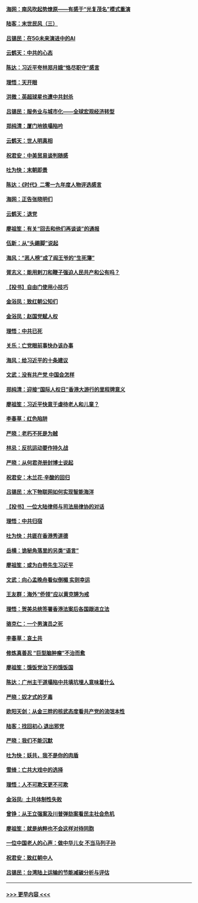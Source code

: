 #### [海网：南风吹起势燎原——有感于“光复茂名”模式重演](../pages/nsc993/n11732308.md?t=12201244) 
#### [陆客：末世民风（三）](../pages/nsc993/n11732211.md?t=12201244) 
#### [吕锡民：在5G未来演进中的AI](../pages/nsc993/n11730010.md?t=12201244) 
#### [云鹤天：中共的心态](../pages/nsc993/n11729906.md?t=12201244) 
#### [陈达：习近平夸林郑月娥“恪尽职守”感言](../pages/nsc993/n11729881.md?t=12201244) 
#### [理悟：天开眼](../pages/nsc993/n11729699.md?t=12201244) 
#### [洪微：英超球星也遭中共封杀](../pages/nsc993/n11727243.md?t=12201244) 
#### [吕锡民：服务业与城市化——全球宏观经济转型](../pages/nsc993/n11725845.md?t=12201244) 
#### [郑纯清：厦门地铁塌陷吟](../pages/nsc993/n11725813.md?t=12201244) 
#### [云鹤天：世人明真相](../pages/nsc993/n11725621.md?t=12201244) 
#### [祝君安：中美贸易谈判随感](../pages/nsc993/n11725609.md?t=12201244) 
#### [吐为快：末朝即景](../pages/nsc993/n11723365.md?t=12201244) 
#### [陈达：《时代》二零一九年度人物评选感言](../pages/nsc993/n11723337.md?t=12201244) 
#### [海网：正告张晓明们](../pages/nsc993/n11723228.md?t=12201244) 
#### [云鹤天：退党](../pages/nsc993/n11723056.md?t=12201244) 
#### [廖祖笙：有关“回去和他们再谈谈”的通报](../pages/nsc993/n11722442.md?t=12201244) 
#### [伍新：从“头踢脚”说起](../pages/nsc993/n11722429.md?t=12201244) 
#### [海风：“恶人榜”成了阎王爷的“生死簿”](../pages/nsc993/n11722272.md?t=12201244) 
#### [胥志义：能用剌刀和鞭子强迫人民共产和公有吗？](../pages/nsc993/n11720569.md?t=12201244) 
#### [【投书】自由门使用小技巧](../pages/nsc993/n11720180.md?t=12201244) 
#### [金浴凤：致红朝公知们](../pages/nsc993/n11720563.md?t=12201244) 
#### [金浴凤：赵国党赋人权](../pages/nsc993/n11720533.md?t=12201244) 
#### [理悟：中共已死](../pages/nsc993/n11720233.md?t=12201244) 
#### [关乐：亡党眼前事快办该办事](../pages/nsc993/n11719160.md?t=12201244) 
#### [海风：给习近平的十条建议](../pages/nsc993/n11717616.md?t=12201244) 
#### [文武：没有共产党 中国会怎样](../pages/nsc993/n11717584.md?t=12201244) 
#### [郑纯清：迎接“国际人权日”香港大游行的里程牌意义](../pages/nsc993/n11717417.md?t=12201244) 
#### [廖祖笙：习近平快意于虐待老人和儿童？](../pages/nsc993/n11715313.md?t=12201244) 
#### [李春草：红色陷阱](../pages/nsc993/n11715029.md?t=12201244) 
#### [严晓：老朽不死是为贼](../pages/nsc993/n11712910.md?t=12201244) 
#### [林忌：反抗运动要作持久战](../pages/nsc993/n11712623.md?t=12201244) 
#### [严晓：从何君尧册封博士说起](../pages/nsc993/n11712465.md?t=12201244) 
#### [祝君安：木兰花·辛酸的回归](../pages/nsc993/n11712381.md?t=12201244) 
#### [吕锡民：水下物联网如何实现智能海洋](../pages/nsc993/n11711158.md?t=12201244) 
#### [【投书】一位大陆律师与司法局律协的对话](../pages/nsc993/n11709675.md?t=12201244) 
#### [理悟：中共归宿](../pages/nsc993/n11710059.md?t=12201244) 
#### [吐为快：共匪在香港秀道德](../pages/nsc993/n11709979.md?t=12201244) 
#### [岳横：诡秘角落里的另类“语言”](../pages/nsc993/n11709792.md?t=12201244) 
#### [廖祖笙：或为白卷先生习近平](../pages/nsc993/n11708330.md?t=12201244) 
#### [文武：向心孟晚舟看似倒楣 实则幸运](../pages/nsc993/n11708236.md?t=12201244) 
#### [王友群：海外“侨领”应以黄克锵为戒](../pages/nsc993/n11706176.md?t=12201244) 
#### [理悟：贺美总统签署香港法案后各国跟进立法](../pages/nsc993/n11706853.md?t=12201244) 
#### [骆克仁：一个男演员之死](../pages/nsc993/n11706677.md?t=12201244) 
#### [李春草：哀土共](../pages/nsc993/n11706255.md?t=12201244) 
#### [修炼真善忍 “巨型脑肿瘤”不治而愈](../pages/nsc993/n11705340.md?t=12201244) 
#### [廖祖笙：饿饭党治下的饿饭国](../pages/nsc993/n11705085.md?t=12201244) 
#### [陈达：广州主干道塌陷中共填坑埋人意味着什么](../pages/nsc993/n11705046.md?t=12201244) 
#### [严晓：奴才式的歹毒](../pages/nsc993/n11704826.md?t=12201244) 
#### [欧阳天剑：从金三胖的核武态度看共产党的流氓本性](../pages/nsc993/n11702238.md?t=12201244) 
#### [陆客：找回初心 退出邪党](../pages/nsc993/n11702213.md?t=12201244) 
#### [严晓：我们不能沉默](../pages/nsc993/n11702110.md?t=12201244) 
#### [吐为快：妖共，我不是你的肉盾](../pages/nsc993/n11701366.md?t=12201244) 
#### [雪绮：亡共大戏中的选择](../pages/nsc993/n11699922.md?t=12201244) 
#### [理悟：人不可欺天更不可欺](../pages/nsc993/n11699657.md?t=12201244) 
#### [金浴凤:  土共体制性失败](../pages/nsc993/n11699361.md?t=12201244) 
#### [曾铮：从王立强案及川普弹劾案看民主社会危机](../pages/nsc993/n11699318.md?t=12201244) 
#### [廖祖笙：就是纳粹也不会这样对待同胞](../pages/nsc993/n11697658.md?t=12201244) 
#### [一位中国老人的心声：做中华儿女 不当马列子孙](../pages/nsc993/n11697525.md?t=12201244) 
#### [祝君安：致红朝中人](../pages/nsc993/n11697518.md?t=12201244) 
#### [吕锡民：台湾陆上运输的节能减碳分析与评估](../pages/nsc993/n11694983.md?t=12201244) 

----
#### [ >>> 更早内容 <<< ](../indexes/nsc993-earlier.md)
